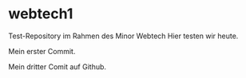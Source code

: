# webtech1
Test-Repository im Rahmen des Minor Webtech
Hier testen wir heute.

Mein erster Commit.


Mein dritter Comit auf Github.

